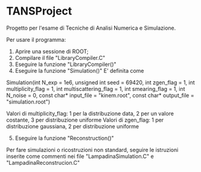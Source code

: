 # TANSProject
Progetto per l'esame di Tecniche di Analisi Numerica e Simulazione.

Per usare il programma:
1) Aprire una sessione di ROOT;
2) Compilare il file "LibraryCompiler.C"
3) Eseguire la funzione "LibraryCompiler()"
4) Eseguire la funzione "Simulation()"
E' definita come

Simulation(int N_exp = 1e6, unsigned int seed = 69420, int zgen_flag = 1, int multiplicity_flag = 1, int multiscattering_flag = 1, int smearing_flag = 1, int N_noise = 0, const char* input_file = "kinem.root", const char* output_file = "simulation.root")

Valori di multiplicity_flag: 1 per la distribuzione data, 2 per un valore costante, 3 per distribuzione uniforme
Valori di zgen_flag: 1 per distribuzione gaussiana, 2 per distribuzione uniforme

5) Eseguire la funzione "Reconstruction()"

Per fare simulazioni o ricostruzioni non standard, seguire le istruzioni inserite come commenti nei file "LampadinaSimulation.C" e "LampadinaReconstrucion.C"
